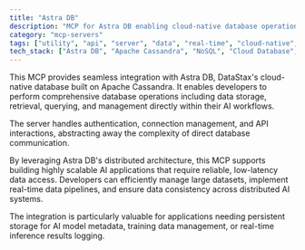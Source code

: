 ```yaml
---
title: "Astra DB"
description: "MCP for Astra DB enabling cloud-native database operations for scalable data storage and retrieval in AI applications."
category: "mcp-servers"
tags: ["utility", "api", "server", "data", "real-time", "cloud-native", "database", "AI applications"]
tech_stack: ["Astra DB", "Apache Cassandra", "NoSQL", "Cloud Database", "Distributed Systems", "DataStax"]
---
```


This MCP provides seamless integration with Astra DB, DataStax's cloud-native database built on Apache Cassandra. It enables developers to perform comprehensive database operations including data storage, retrieval, querying, and management directly within their AI workflows. 

The server handles authentication, connection management, and API interactions, abstracting away the complexity of direct database communication.

By leveraging Astra DB's distributed architecture, this MCP supports building highly scalable AI applications that require reliable, low-latency data access. Developers can efficiently manage large datasets, implement real-time data pipelines, and ensure data consistency across distributed AI systems. 

The integration is particularly valuable for applications needing persistent storage for AI model metadata, training data management, or real-time inference results logging.